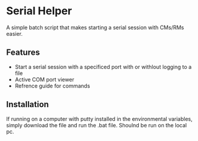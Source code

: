 # Serial Helper
A simple batch script that makes starting a serial session with CMs/RMs easier.

## Features
* Start a serial session with a specificed port with or withlout logging to a file
* Active COM port viewer
* Refrence guide for commands

## Installation
If running on a computer with putty installed in the environmental variables, simply download the file and run the .bat file. Shoulnd be run on the local pc.
